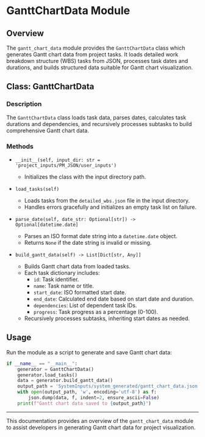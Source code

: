 # GanttChartData Module

## Overview
The `gantt_chart_data` module provides the `GanttChartData` class which generates Gantt chart data from project tasks. It loads detailed work breakdown structure (WBS) tasks from JSON, processes task dates and durations, and builds structured data suitable for Gantt chart visualization.

## Class: GanttChartData

### Description
The `GanttChartData` class loads task data, parses dates, calculates task durations and dependencies, and recursively processes subtasks to build comprehensive Gantt chart data.

### Methods

- `__init__(self, input_dir: str = 'project_inputs/PM_JSON/user_inputs')`
  - Initializes the class with the input directory path.

- `load_tasks(self)`
  - Loads tasks from the `detailed_wbs.json` file in the input directory.
  - Handles errors gracefully and initializes an empty task list on failure.

- `parse_date(self, date_str: Optional[str]) -> Optional[datetime.date]`
  - Parses an ISO format date string into a `datetime.date` object.
  - Returns `None` if the date string is invalid or missing.

- `build_gantt_data(self) -> List[Dict[str, Any]]`
  - Builds Gantt chart data from loaded tasks.
  - Each task dictionary includes:
    - `id`: Task identifier.
    - `name`: Task name or title.
    - `start_date`: ISO formatted start date.
    - `end_date`: Calculated end date based on start date and duration.
    - `dependencies`: List of dependent task IDs.
    - `progress`: Task progress as a percentage (0-100).
  - Recursively processes subtasks, inheriting start dates as needed.

## Usage
Run the module as a script to generate and save Gantt chart data:

```python
if __name__ == "__main__":
    generator = GanttChartData()
    generator.load_tasks()
    data = generator.build_gantt_data()
    output_path = 'SystemInputs/system_generated/gantt_chart_data.json'
    with open(output_path, 'w', encoding='utf-8') as f:
        json.dump(data, f, indent=2, ensure_ascii=False)
    print(f"Gantt chart data saved to {output_path}")
```

---

This documentation provides an overview of the `gantt_chart_data` module to assist developers in generating Gantt chart data for project visualization.
